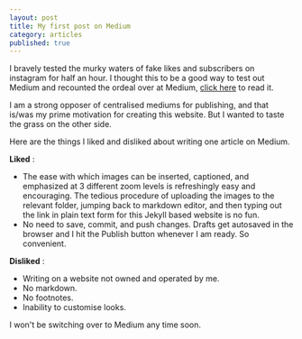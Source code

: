 ```yaml
---
layout: post
title: My first post on Medium
category: articles
published: true
---
```


I bravely tested the murky waters of fake likes and subscribers on instagram for half an hour. I thought this to be a good way to test out Medium and recounted the ordeal over at Medium, [click here](https://medium.com/@asharahetu/instagram-fakes-39c133f1d631) to read it.  
  
I am a strong opposer of centralised mediums for publishing, and that is/was my prime motivation for creating this website. But I wanted to taste the grass on the other side.   
  
Here are the things I liked and disliked about writing one article on Medium.  

__Liked__ :  
- The ease with which images can be inserted, captioned, and emphasized at 3 different zoom levels is refreshingly easy and encouraging. The tedious procedure of uploading the images to the relevant folder, jumping back to markdown editor, and then typing out the link in plain text form for this Jekyll based website is no fun.  
- No need to save, commit, and push changes. Drafts get autosaved in the browser and I hit the Publish button whenever I am ready. So convenient.     
 
__Disliked__ :  
- Writing on a website not owned and operated by me.  
- No markdown.  
- No footnotes.    
- Inability to customise looks.  
    

I won't be switching over to Medium any time soon.